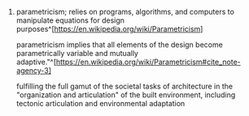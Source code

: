1. parametricism; relies on programs, algorithms, and computers to manipulate equations for design purposes^[https://en.wikipedia.org/wiki/Parametricism]

	parametricism implies that all elements of the design become parametrically variable and mutually adaptive."^[https://en.wikipedia.org/wiki/Parametricism#cite_note-agency-3]

	fulfilling the full gamut of the societal tasks of architecture in the "organization and articulation" of the built environment, including tectonic articulation and environmental adaptation